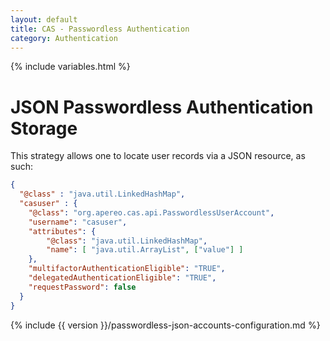 ```yaml
---
layout: default
title: CAS - Passwordless Authentication
category: Authentication
---
```

{% include variables.html %}

# JSON Passwordless Authentication Storage

This strategy allows one to locate user records via a JSON resource, as such:

```json 
{
  "@class" : "java.util.LinkedHashMap",
  "casuser" : {
    "@class": "org.apereo.cas.api.PasswordlessUserAccount",
    "username": "casuser",
    "attributes": {
        "@class": "java.util.LinkedHashMap",
        "name": [ "java.util.ArrayList", ["value"] ]
    },
    "multifactorAuthenticationEligible": "TRUE",
    "delegatedAuthenticationEligible": "TRUE",
    "requestPassword": false
  }
}
```

{% include {{ version }}/passwordless-json-accounts-configuration.md %}
